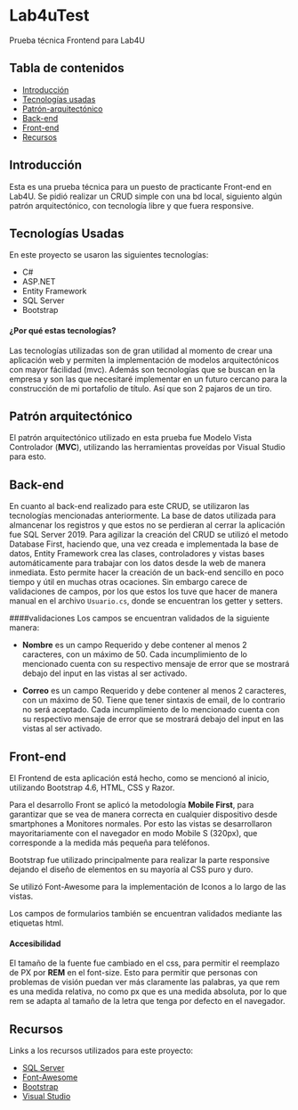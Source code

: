 # Lab4uTest
Prueba técnica Frontend para Lab4U

## Tabla de contenidos
- [Introducción](#introducción)
- [Tecnologías usadas](#Tecnologías-Usadas)
- [Patrón-arquitectónico](#Patrón-arquitectónico)
- [Back-end](#Back-end)
- [Front-end](#Front-end)
- [Recursos](#Recursos)

## Introducción 
Esta es una prueba técnica para un puesto de practicante Front-end en Lab4U. Se pidió realizar un CRUD simple con una bd local, siguiento algún patrón arquitectónico, con tecnología libre y que fuera responsive. 

## Tecnologías Usadas
En este proyecto se usaron las siguientes tecnologías:
- C#
- ASP.NET 
- Entity Framework
- SQL Server
- Bootstrap

#### ¿Por qué estas tecnologías?
Las tecnologías utilizadas son de gran utilidad al momento de crear una aplicación web y permiten la implementación de modelos arquitectónicos con mayor fácilidad (mvc). Además son tecnologías que se buscan en la empresa y son las que necesitaré implementar en un futuro cercano para la construcción de mi portafolio de título. Así que son 2 pajaros de un tiro. 

## Patrón arquitectónico
El patrón arquitectónico utilizado en esta prueba fue Modelo Vista Controlador (**MVC**), utilizando las herramientas proveídas por Visual Studio para esto. 

## Back-end
En cuanto al back-end realizado para este CRUD, se utilizaron las tecnologías mencionadas anteriormente. 
La base de datos utilizada para almancenar los registros y que estos no se perdieran al cerrar la aplicación fue SQL Server 2019.
Para agilizar la creación del CRUD se utilizó el metodo Database First, haciendo que, una vez creada e implementada la base de datos, Entity Framework crea las clases, controladores y vistas bases automáticamente para trabajar con los datos desde la web de manera inmediata. 
Esto permite hacer la creación de un back-end sencillo en poco tiempo y útil en muchas otras ocaciones. Sin embargo carece de validaciones de campos, por los que estos los tuve que hacer de manera manual en el archivo `Usuario.cs`, donde se encuentran los getter y setters.

####validaciones
Los campos se encuentran validados de la siguiente manera:
- **Nombre** es un campo Requerido y debe contener al menos 2 caracteres, con un máximo de 50. 
Cada incumplimiento de lo mencionado cuenta con su respectivo mensaje de error que se mostrará debajo del input en las vistas al ser activado. 

- **Correo** es un campo Requerido  y debe contener al menos 2 caracteres, con un máximo de 50. Tiene que tener sintaxis de email, de lo contrario no será aceptado.
Cada incumplimiento de lo mencionado cuenta con su respectivo mensaje de error que se mostrará debajo del input en las vistas al ser activado. 



## Front-end
El Frontend de esta aplicación está hecho, como se mencionó al inicio, utilizando Bootstrap 4.6, HTML, CSS y Razor.

Para el desarrollo Front se aplicó la metodología **Mobile First**, para garantizar que se vea de manera correcta en cualquier dispositivo desde smartphones a Monitores normales. Por esto las vistas se desarrollaron mayoritariamente con el navegador en modo Mobile S (320px), que corresponde a la medida más pequeña para teléfonos.

Bootstrap fue utilizado principalmente para realizar la parte responsive dejando el diseño de elementos en su mayoría al CSS puro y duro. 

Se utilizó Font-Awesome para la implementación de Iconos a lo largo de las vistas.

Los campos de formularios también se encuentran validados mediante las etiquetas html.

#### Accesibilidad
El tamaño de la fuente fue cambiado en el css, para permitir el reemplazo de PX por **REM** en el font-size. Esto para permitir que personas con problemas de visión puedan ver más claramente las palabras, ya que rem es una medida relativa, no como px que es una medida absoluta, por lo que rem se adapta al tamaño de la letra que tenga por defecto en el navegador.

## Recursos
Links a los recursos utilizados para este proyecto:

- [SQL Server](https://www.microsoft.com/es-es/sql-server/sql-server-downloads "SQL Server")
- [Font-Awesome](https://fontawesome.com/v4.7/ "Font-Awesome")
- [Bootstrap](https://getbootstrap.com/docs/4.6/getting-started/introduction/ "Bootstrap")
- [Visual Studio](https://visualstudio.microsoft.com/es/vs/ "Visual Studio")






